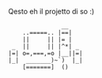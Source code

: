 Qesto eh il projetto di so :)



```
               __
    ..=====.. |==|
    ||     || |= |
 _  ||     || |^*| _
|=| o=,===,=o |__||=|
|_|  _______)~`)  |_|
    [=======]  ()
```

